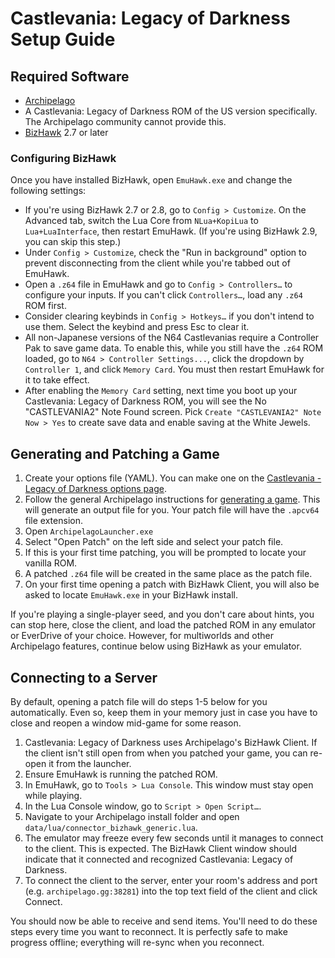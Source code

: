 # Castlevania: Legacy of Darkness Setup Guide

## Required Software

- [Archipelago](https://github.com/ArchipelagoMW/Archipelago/releases)
- A Castlevania: Legacy of Darkness ROM of the US version specifically. The Archipelago community cannot provide this.
- [BizHawk](https://tasvideos.org/BizHawk/ReleaseHistory) 2.7 or later

### Configuring BizHawk

Once you have installed BizHawk, open `EmuHawk.exe` and change the following settings:

- If you're using BizHawk 2.7 or 2.8, go to `Config > Customize`. On the Advanced tab, switch the Lua Core from
`NLua+KopiLua` to `Lua+LuaInterface`, then restart EmuHawk. (If you're using BizHawk 2.9, you can skip this step.)
- Under `Config > Customize`, check the "Run in background" option to prevent disconnecting from the client while you're
tabbed out of EmuHawk.
- Open a `.z64` file in EmuHawk and go to `Config > Controllers…` to configure your inputs. If you can't click
`Controllers…`, load any `.z64` ROM first.
- Consider clearing keybinds in `Config > Hotkeys…` if you don't intend to use them. Select the keybind and press Esc to
clear it.
- All non-Japanese versions of the N64 Castlevanias require a Controller Pak to save game data. To enable this, while
you still have the `.z64` ROM loaded, go to `N64 > Controller Settings...`, click the dropdown by `Controller 1`, and
click `Memory Card`. You must then restart EmuHawk for it to take effect.
- After enabling the `Memory Card` setting, next time you boot up your Castlevania: Legacy of Darkness ROM, you will see the 
No "CASTLEVANIA2" Note Found screen. Pick `Create "CASTLEVANIA2" Note Now > Yes` to create save data and enable saving at
the White Jewels.


## Generating and Patching a Game

1. Create your options file (YAML). You can make one on the
[Castlevania - Legacy of Darkness options page](../../../games/Castlevania%20-%20Legacy%20of%20Darkness/player-options).
2. Follow the general Archipelago instructions for [generating a game](../../Archipelago/setup/en#generating-a-game).
This will generate an output file for you. Your patch file will have the `.apcv64` file extension.
3. Open `ArchipelagoLauncher.exe`
4. Select "Open Patch" on the left side and select your patch file.
5. If this is your first time patching, you will be prompted to locate your vanilla ROM.
6. A patched `.z64` file will be created in the same place as the patch file.
7. On your first time opening a patch with BizHawk Client, you will also be asked to locate `EmuHawk.exe` in your
BizHawk install.

If you're playing a single-player seed, and you don't care about hints, you can stop here, close the client, and load
the patched ROM in any emulator or EverDrive of your choice. However, for multiworlds and other Archipelago features,
continue below using BizHawk as your emulator.

## Connecting to a Server

By default, opening a patch file will do steps 1-5 below for you automatically. Even so, keep them in your memory just
in case you have to close and reopen a window mid-game for some reason.

1. Castlevania: Legacy of Darkness uses Archipelago's BizHawk Client. If the client isn't still open from when you patched your game,
you can re-open it from the launcher.
2. Ensure EmuHawk is running the patched ROM.
3. In EmuHawk, go to `Tools > Lua Console`. This window must stay open while playing.
4. In the Lua Console window, go to `Script > Open Script…`.
5. Navigate to your Archipelago install folder and open `data/lua/connector_bizhawk_generic.lua`.
6. The emulator may freeze every few seconds until it manages to connect to the client. This is expected. The BizHawk
Client window should indicate that it connected and recognized Castlevania: Legacy of Darkness.
7. To connect the client to the server, enter your room's address and port (e.g. `archipelago.gg:38281`) into the
top text field of the client and click Connect.

You should now be able to receive and send items. You'll need to do these steps every time you want to reconnect. It is
perfectly safe to make progress offline; everything will re-sync when you reconnect.
